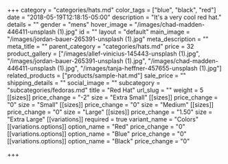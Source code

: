 +++
category = "categories/hats.md"
color_tags = ["blue", "black", "red"]
date = "2018-05-19T12:18:15-05:00"
description = "It's a very cool red hat."
details = ""
gender = "mens"
hover_image = "/images/chad-madden-446411-unsplash (1).jpg"
id = ""
layout = "default"
main_image = "/images/jordan-bauer-265391-unsplash (1).jpg"
meta_description = ""
meta_title = ""
parent_category = "categories/hats.md"
price = 32
product_gallery = ["/images/allef-vinicius-145443-unsplash (1).jpg", "/images/jordan-bauer-265391-unsplash (1).jpg", "/images/chad-madden-446411-unsplash (1).jpg", "/images/tanja-heffner-457655-unsplash (1).jpg"]
related_products = ["products/sample-hat.md"]
sale_price = ""
shipping_details = ""
social_image = ""
subcategory = "subcategories/fedoras.md"
title = "Red Hat"
url_slug = ""
weight = 5
[[sizes]]
price_change = "-2"
size = "Extra Small"
[[sizes]]
price_change = "0"
size = "Small"
[[sizes]]
price_change = "0"
size = "Medium"
[[sizes]]
price_change = "0"
size = "Large"
[[sizes]]
price_change = "1.50"
size = "Extra Large"
[[variations]]
required = true
variant_name = "Colors"
[[variations.options]]
option_name = "Red"
price_change = "0"
[[variations.options]]
option_name = "Blue"
price_change = "0"
[[variations.options]]
option_name = "Black"
price_change = "0"

+++
